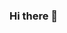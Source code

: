 ### Hi there 👋

<!--
**vasucp1207/vasucp1207** is a ✨ _special_ ✨ repository because its `README.md` (this file) appears on your GitHub profile.

Here are some ideas to get you started:

- 🔭 I’m currently a student, and very passoniate about tech ...
- 🌱 I’m currently learning frontend and getting started with comptetive programming also ...
- 👯 I’m looking to getting into open source for making the contribution to the community ...
